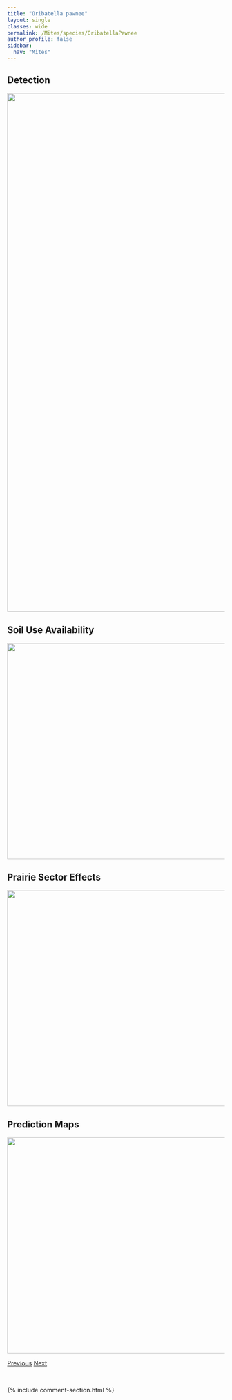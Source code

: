 ```yaml
---
title: "Oribatella pawnee"
layout: single
classes: wide
permalink: /Mites/species/OribatellaPawnee
author_profile: false
sidebar:
  nav: "Mites"
---
```


<h2>Detection</h2>

<a href="https://drive.google.com/uc?export=view&id=18kjs7agetlSg2YswQ2WGYcc-KWb4qFVR">
<img src="https://drive.google.com/uc?export=view&id=18kjs7agetlSg2YswQ2WGYcc-KWb4qFVR" height = "1200" width = "800">
</a>


<h2>Soil Use Availability</h2>

<a href="https://drive.google.com/uc?export=view&id=1iTa9Oz5HOJsza9m9NCUdm2oOPxc5EY46">
<img src="https://drive.google.com/uc?export=view&id=1iTa9Oz5HOJsza9m9NCUdm2oOPxc5EY46" height = "500" width = "1000">
</a>


<h2>Prairie Sector Effects</h2>

<a href="https://drive.google.com/uc?export=view&id=1Q451_SFhpy9Atn7eQwOUJ1vv6uWUVE-k">
<img src="https://drive.google.com/uc?export=view&id=1Q451_SFhpy9Atn7eQwOUJ1vv6uWUVE-k" height = "500" width = "1000">
</a>


<h2>Prediction Maps</h2>

<a href="https://drive.google.com/uc?export=view&id=1iZ03pDjKS_3sitVFiMuhtD1S931P7yxR">
<img src="https://drive.google.com/uc?export=view&id=1iZ03pDjKS_3sitVFiMuhtD1S931P7yxR" height = "500" width = "1000">
</a>


<a href="/DevelopmentWebsite/Mites/species/OribatellaJacoti" class="pagination--pager" title="Oribatella jacoti">Previous</a> <a href="/DevelopmentWebsite/Mites/species/OribatellaReticulatoides" class="pagination--pager" title="Oribatella reticulatoides">Next</a>

<p>&nbsp;</p>

{% include comment-section.html %}
